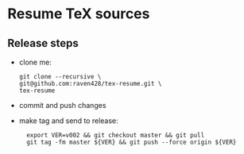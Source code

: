 # Resume TeX sources

## Release steps

* clone me:

  ```shell
  git clone --recursive \
  git@github.com:raven428/tex-resume.git \
  tex-resume
  ```

* commit and push changes
* make tag and send to release:

  ```shell
    export VER=v002 && git checkout master && git pull
    git tag -fm master ${VER} && git push --force origin ${VER}
  ```

